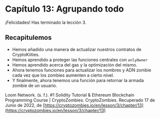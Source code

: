 # Capítulo 13: Agrupando todo

¡Felicidades! Has terminado la lección 3.

## Recapitulemos

- Hemos añadido una manera de actualizar nuestros contratos de CryptoKiities.
- Hemos aprendido a proteger las funciones centrales con `onlyOwner`
- Hemos aprendido acerca del gas y la optimización del mismo.
- Ahora tenemos funciones para actualizar los nombres y ADN zombie cada vez que los zombies aumenten a cierto nivel.
- Y finalmente, ahora tenemos una función para retornar la armada zombie de un usuario.

Loom Network. (s. f.). #1 Solidity Tutorial & Ethereum Blockchain Programming Course | CryptoZombies. CryptoZombies. Recuperado 17 de Junio de 2022, de [https://cryptozombies.io/en/lesson/3/chapter/13](https://cryptozombies.io/en/lesson/3/chapter/13)
